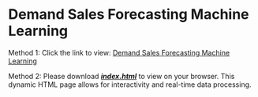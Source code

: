 # Demand Sales Forecasting Machine Learning

Method 1: Click the link to view: [Demand Sales Forecasting Machine Learning](https://lai-ai-bi-ci.github.io/Demand_Sales_Forecasting/)

Method 2: Please download **<u>*index.html*</u>** to view on your browser. This dynamic HTML page allows for interactivity and real-time data processing.

<!--Click the link to view: [Sales Dash.html](https://htmlpreview.github.io/?https://lai-ai-bi-ci.github.io/SalesDash/docs/Sales-Dash-Demo.html)-->
